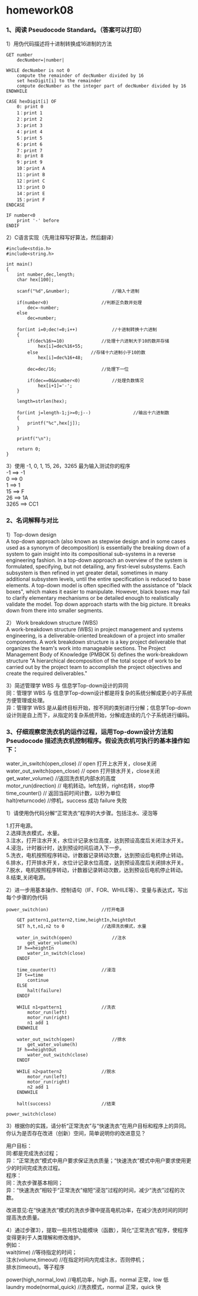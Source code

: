 # homework08

### 1、阅读 Pseudocode Standard。（答案可以打印）

1）用伪代码描述将十进制转换成16进制的方法<br/>

	GET number
		decNumber=|number|

	WHILE decNumber is not 0
		compute the remainder of decNumber divided by 16
		set hexDigit[i] to the remainder
		compute decNumber as the integer part of decNumber divided by 16
	ENDWHILE

	CASE hexDigit[i] OF
		0: print 0
		1：print 1
		2：print 2
		3：print 3
		4：print 4
		5：print 5
		6：print 6
		7：print 7
		8: print 8
		9：print 9
		10：print A
		11：print B
		12：print C
		13：print D
		14：print E
		15：print F
	ENDCASE

	IF number<0
		print '-' before
	ENDIF

2）C语言实现（先用注释写好算法，然后翻译）<br/>

    #include<stdio.h>
    #include<string.h>

    int main()
    {
	    int number,dec,length;
	    char hex[100];
	
	    scanf("%d",&number);				//输入十进制
	
	    if(number<0)					//判断正负数并处理 
		    dec=-number;
	    else
		    dec=number;
	
	    for(int i=0;dec!=0;i++)				//十进制转换十六进制 
	    {
		    if(dec%16>=10)				//处理十六进制大于10的数并存储 
			    hex[i]=dec%16+55;
		    else					//存储十六进制小于10的数 
			    hex[i]=dec%16+48;
		
		    dec=dec/16;					//处理下一位
		
		    if(dec==0&&number<0)			//处理负数情况 
			    hex[i+1]='-';
	    }
	
	    length=strlen(hex);
	
	    for(int j=length-1;j>=0;j--)		        //输出十六进制数 
	    {
		    printf("%c",hex[j]);
	    }
	
	    printf("\n");
	
	    return 0;
    }

3）使用 -1, 0, 1, 15, 26，3265 最为输入测试你的程序<br/>
-1  ==>  -1<br/>
0  ==>  0<br/>
1  ==>  1<br/>
15  ==> F <br/>
26  ==>  1A<br/>
3265  ==>  CC1<br/>

### 2、名词解释与对比

1）Top-down design<br/>
A top-down approach (also known as stepwise design and in some cases used as a synonym of decomposition) is essentially the breaking down of a system to gain insight into its compositional sub-systems in a reverse engineering fashion. In a top-down approach an overview of the system is formulated, specifying, but not detailing, any first-level subsystems. Each subsystem is then refined in yet greater detail, sometimes in many additional subsystem levels, until the entire specification is reduced to base elements. A top-down model is often specified with the assistance of "black boxes", which makes it easier to manipulate. However, black boxes may fail to clarify elementary mechanisms or be detailed enough to realistically validate the model. Top down approach starts with the big picture. It breaks down from there into smaller segments.

2） Work breakdown structure (WBS)<br/>
A work-breakdown structure (WBS) in project management and systems engineering, is a deliverable-oriented breakdown of a project into smaller components. A work breakdown structure is a key project deliverable that organizes the team's work into manageable sections. The Project Management Body of Knowledge (PMBOK 5) defines the work-breakdown structure "A hierarchical decomposition of the total scope of work to be carried out by the project team to accomplish the project objectives and create the required deliverables."

3）简述管理学 WBS 与 信息学Top-down设计的异同<br/>
同：管理学 WBS 与 信息学Top-down设计都是将复杂的系统分解成更小的子系统方便管理或处理。<br/>
异：管理学 WBS 是从最终目标开始，按不同的类别进行分解；信息学Top-down设计则是自上而下，从指定的复杂系统开始，分解成连续的几个子系统进行编码。<br/>

### 3、仔细观察您洗衣机的运作过程，运用Top-down设计方法和Pseudocode 描述洗衣机控制程序。假设洗衣机可执行的基本操作如下：

water_in_switch(open_close) // open 打开上水开关，close关闭<br/>
water_out_switch(open_close) // open 打开排水开关，close关闭<br/>
get_water_volume() //返回洗衣机内部水的高度<br/>
motor_run(direction) // 电机转动。left左转，right右转，stop停<br/>
time_counter() // 返回当前时间计数，以秒为单位<br/>
halt(returncode) //停机，success 成功 failure 失败<br/>

1）请使用伪代码分解“正常洗衣”程序的大步骤。包括注水、浸泡等<br/>

1.打开电源。<br/>
2.选择洗衣模式，水量。<br/>
3.注水，打开注水开关，水位计记录水位高度，达到预设高度后关闭注水开关。<br/>
4.浸泡，计时器计时，达到预设时间后进入下一步。<br/>
5.洗衣，电机按照程序转动，计数器记录转动次数，达到预设后电机停止转动。<br/>
6.排水，打开排水开关，水位计记录水位高度，达到预设高度后关闭排水开关。<br/>
7.脱水，电机按照程序转动，计数器记录转动次数，达到预设后电机停止转动。<br/>
8.结束,关闭电源。<br/>

2）进一步用基本操作、控制语句（IF、FOR、WHILE等）、变量与表达式，写出每个步骤的伪代码<br/>

	power_switch(on)					//打开电源

		GET pattern1,pattern2,time,heightIn,heightOut		
		SET h,t,n1,n2 to 0				//选择洗衣模式，水量
		
		water_in_switch(open)				//注水
			get_water_volume(h)
		IF h==heightIn
			water_in_switch(close)
		ENDIF
		
		time_counter(t)					//浸泡
		IF t==time
			continue
		ELSE 
			halt(failure)
		ENDIF

		WHILE n1<pattern1				//洗衣
			motor_run(left)
			motor_run(right)
			n1 add 1
		ENDWHILE

		water_out_switch(open)				//排水
			get_water_volume(h)
		IF h==heightOut
			water_out_switch(close)
		ENDIF

		WHILE n2<pattern2				//脱水
			motor_run(left)
			motor_run(right)
			n2 add 1
		ENDWHILE

		halt(success)					//结束

	power_switch(close)
		

3）根据你的实践，请分析“正常洗衣”与“快速洗衣”在用户目标和程序上的异同。你认为是否存在改进（创新）空间，简单说明你的改进意见？<br/>

用户目标：<br/>
同:都是完成洗衣过程；<br/>
异：“正常洗衣”模式中用户要求保证洗衣质量；“快速洗衣”模式中用户要求使用更少的时间完成洗衣过程。<br/>
程序：<br/>
同：洗衣步骤基本相同；<br/>
异：“快速洗衣”相较于“正常洗衣”缩短“浸泡”过程的时间，减少“洗衣”过程的次数。<br/>

改进意见:在“快速洗衣”模式的洗衣步骤中提高电机功率，在减少洗衣时间的同时提高洗衣质量。<br/>

4）通过步骤3），提取一些共性功能模块（函数），简化“正常洗衣”程序，使程序变得更利于人类理解和修改维护。<br/>
例如：<br/>
wait(time) //等待指定的时间；<br/>
注水(volume,timeout) //在指定时间内完成注水，否则停机；<br/>
排水(timeout)。等子程序<br/>

power(high_normal_low) //电机功率，high 高，normal 正常，low 低<br/>
laundry mode(normal_quick) //洗衣模式，normal 正常，quick 快<br/>